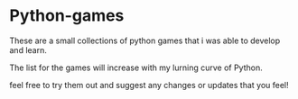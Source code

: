 # Python-games
These are a small collections of python games that i was able to develop and learn. 

The list for the games will increase with my lurning curve of Python.

feel free to try them out and suggest any changes or updates that you feel!
